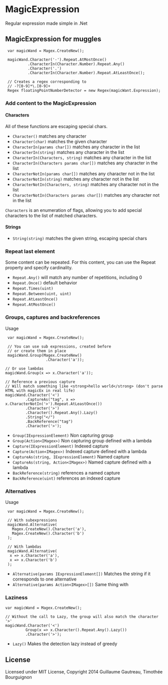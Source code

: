 MagicExpression
===============

Regular expression made simple in .Net


MagicExpression for muggles
---------------------------

     var magicWand = Magex.CreateNew();
     
     magicWand.Character('-').Repeat.AtMostOnce()
              .CharacterIn(Character.Number).Repeat.Any()
              .Character('.')
              .CharacterIn(Character.Number).Repeat.AtLeastOnce();
     
     // Creates a regex corresponding to
     // -?[0-9]*\.[0-9]+
     Regex floatingPointNumberDetector = new Regex(magicWant.Expression);

### Add content to the MagicExpression

#### Characters

All of these functions are escaping special chars.

* `Character()` matches any character
* `Character(char)` matches the given character
* `CharacterIn(params char[])` matches any character in the list
* `CharacterIn(string)` matches any character in the list
* `CharacterIn(Characters, string)` matches any character in the list
* `CharacterIn(Characters params char[])` matches any character in the list
* `CharacterNotIn(params char[])` matches any character not in the list
* `CharacterNotIn(string)` matches any character not in the list
* `CharacterNotIn(Characters, string)` matches any character not in the list
* `CharacterNotIn(Characters params char[])` matches any character not in the list

`Characters` is an enumeration of flags, allowing you to add special characters to the list of matched characters.

#### Strings

* `String(string)` matches the given string, escaping special chars
     
### Repeat last element

Some content can be repeated. For this content, you can use the Repeat property and specify cardinality.

* `Repeat.Any()` will match any number of repetitions, including 0
* `Repeat.Once()` default behavior
* `Repeat.Times(uint)`
* `Repeat.Between(uint, uint)`
* `Repeat.AtLeastOnce()`
* `Repeat.AtMostOnce()`
    
### Groups, captures and backreferences

Usage
     
     var magicWand = Magex.CreateNew();
     
     // You can use sub expressions, created before
     // or create them in place
     magicWand.Group(Magex.CreateNew()
                      .Character('a'));
                      
    // Or use lambdas
    magicWand.Group(x => x.Character('a'));
    
    // Reference a previous capture
    // Will match something like <strong>hello world</strong> (don't parse HTML with magicEx in real life)
    magicWand.Character('<')
             .CaptureAs("tag", x => x.CharacterNotIn('>').Repeat.AtLeastOnce())
             .Character('>')
             .Character().Repeat.Any().Lazy()
             .String("</")
             .BackReference("tag")
             .Character('>');
    


* `Group(IExpressionElement)` Non capturing group
* `Group(Action<IMagex>)` Non capturing group defined with a lambda
* `Capture(IExpressionElement)` Indexed capture
* `Capture(Action<IMagex>)` Indexed capture defined with a lambda
* `CaptureAs(string, IExpressionElement)` Named capture
* `CaptureAs(string, Action<IMagex>)` Named capture defined with a lambda
* `BackReference(string)` references a named capture
* `BackReference(uint)` references an indexed capture

### Alternatives

Usage

     var magicWand = Magex.CreateNew();
     
     // With subexpressions
     magicWand.Alternative(
       Magex.CreateNew().Character('a'),
       Magex.CreateNew().Character('b')
     );
     
     // With lambdas
     magicWand.Alternative(
      x => x.Character('a'),
      x => x.Character('b')
     );

* `Alternative(params IExpressionElement[])` Matches the string if it corresponds to one alternative
* `Alternative(params Action<IMagex>[])` Same thing with 

### Laziness

    var magicWand = Magex.CreateNew();
    
    // Without the call to Lazy, the group will also match the character '>'
    magicWand.Character('<')
             Group(x => x.Character().Repeat.Any().Lazy())
             .Character('>');
          
* `Lazy()` Makes the detection lazy instead of greedy          
          


## License
Licensed under MIT License, Copyright 2014 Guillaume Gautreau, Timothée Bourguignon
